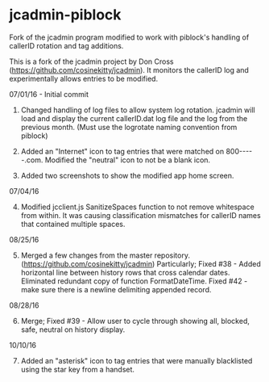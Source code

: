 # jcadmin-piblock
Fork of the jcadmin program modified to work with piblock's handling of callerID rotation and tag additions.

This is a fork of the jcadmin project by Don Cross (https://github.com/cosinekitty/jcadmin). It monitors the callerID log and experimentally allows entries to be modified.

07/01/16 - Initial commit

1) Changed handling of log files to allow system log rotation. jcadmin will load and display the current
   callerID.dat log file and the log from the previous month. (Must use the logrotate naming convention from piblock)

2) Added an "Internet" icon to tag entries that were matched on 800-----.com. Modified the "neutral" icon to not 
   be a blank icon.	

3) Added two screenshots to show the modified app home screen.

07/04/16

4) Modified jcclient.js SanitizeSpaces function to not remove whitespace from within. It was causing classification 
   mismatches for callerID names that contained multiple spaces.

08/25/16

5) Merged a few changes from the master repository. (https://github.com/cosinekitty/jcadmin) Particularly; Fixed #38 - Added horizontal line between history rows that cross calendar dates. Eliminated redundant copy of function FormatDateTime. Fixed #42 - make sure there is a newline delimiting appended record.

08/28/16

6) Merge; Fixed #39 - Allow user to cycle through showing all, blocked, safe, neutral on history display. 

10/10/16

7) Added an "asterisk" icon to tag entries that were manually blacklisted using the star key from a handset.
       

  